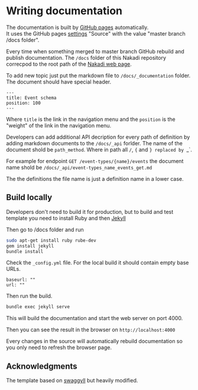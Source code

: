 # Writing documentation

The documentation is built by [GitHub pages](https://pages.github.com/) automatically.  
It uses the GitHub pages [settings](https://github.com/zalando/nakadi/settings) "Source"
with the value "master branch /docs folder".
 
Every time when something merged to master branch GitHub rebuild and publish documentation.
The `/docs` folder of this Nakadi repository correcpod to the root path of the [Nakadi web page](https://zalando.github.io/nakadi/).

To add new topic just put the markdown file to `/docs/_documentation` folder. 
The document should have special header.

```
--- 
title: Event schema
position: 100
---
```

Where `title` is the link in the navigation menu and the `position` is the "weight" 
of the link in the navigation menu.   

Developers can add additional API decription for every path of definition by
adding markdown documents to the `/docs/_api` forlder.
The name of the document shold be  `path_method`. 
Where in path all `/`, `{` and `} replaced by `_`.

For example for endpoint `GET /event-types/{name}/events` the 
 document name shold be `/docs/_api/event-types_name_events_get.md`
 
The the definitions the file name is just a definition name in a lower case. 
 
## Build locally

Developers don't need to build it for production, but to build and test template 
you need to install Ruby and then [Jekyll](https://jekyllrb.com/docs/installation/) 

Then go to /docs folder and run

```bash
sudo apt-get install ruby rube-dev 
gem install jekyll
bundle install
```

Check the `_config.yml` file.
For the local build it should contain empty base URLs.

``` 
baseurl: ""
url: ""
```

Then run the build.
  
```bash
bundle exec jekyll serve
``` 

This will build the documentation and start the web server on port 4000.

Then you can see the result in the browser on  `http://localhost:4000`

Every changes in the source will automatically rebuild documentation 
so you only need to refresh the browser page.


## Acknowledgments

The template based on [swaggyll](https://github.com/hauptrolle/swaggyll) but heavily modified.


